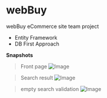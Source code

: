 # webBuy
webBuy eCommerce site team project <br />
<ul>
<li>Entity Framework</li>
<li>DB First Approach</li>
</ul
  
__Snapshots__

> Front page
![Image](./public/front-page.png)

> Search result
![Image](./public/Search-Weather.png)

> empty search validation
![Image](./public/Search-empty.png)
